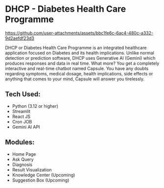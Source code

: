 # DHCP - Diabetes Health Care Programme


https://github.com/user-attachments/assets/bbc1fe6c-6ac4-480c-a332-9d2aefdf23d3

DHCP or Diabetes Health Care Programme is an integrated healthcare application focused on Diabetes and its health implications. Unlike normal detection or prediction software, DHCP uses Generative AI (Gemini) which produces responses and data in real time. What more? You get a completely interactive and real-time chatbot named Capsule. You have any doubts regarding symptoms, medical dosage, health implications, side effects or anything that comes to your mind, Capsule will answer you tirelessly.

## Tech Used:
- Python (3.12 or higher)
- Streamlit
- React JS
- Cron JOB
- Gemini AI API

## Modules:
- Home Page
- Ask Query
- Diagnosis
- Result Visualization
- Knowledge Center (Upcoming)
- Suggestion Box (Upcoming)
